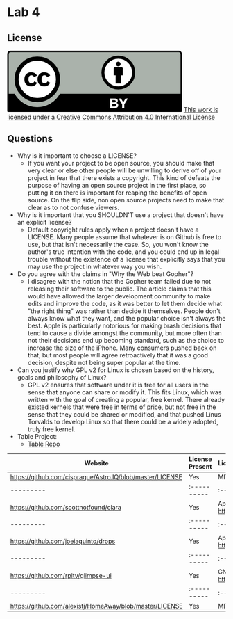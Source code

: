 # Lab 4

## License

![license](license.png)
[This work is licensed under a Creative Commons Attribution 4.0 International License](https://creativecommons.org/licenses/by/4.0/)

## Questions

- Why is it important to choose a LICENSE?
    - If you want your project to be open source, you should make that very
    clear or else other people will be unwilling to derive off of your project
    in fear that there exists a copyright. This kind of defeats the purpose of
    having an open source project in the first place, so putting it on there is
    important for reaping the benefits of open source. On the flip side, non
    open source projects need to make that clear as to not confuse viewers.
- Why is it important that you SHOULDN'T use a project that doesn't have an explicit license?
    - Default copyright rules apply when a project doesn't have a LICENSE. Many
    people assume that whatever is on Github is free to use, but that isn't
    necessarily the case. So, you won't know the author's true intention with
    the code, and you could end up in legal trouble without the existence of a
    license that explicitly says that you may use the project in whatever way
    you wish.
- Do you agree with the claims in "Why the Web beat Gopher"?
    - I disagree with the notion that the Gopher team failed due to not
    releasing their software to the public. The article claims that this would
    have allowed the larger development community to make edits and improve the
    code, as it was better to let them decide what "the right thing" was rather
    than decide it themselves. People don't always know what they want, and the
    popular choice isn't always the best. Apple is particularly notorious for
    making brash decisions that tend to cause a divide amongst the community,
    but more often than not their decisions end up becoming standard, such as
    the choice to increase the size of the iPhone. Many consumers pushed back on
    that, but most people will agree retroactively that it was a good decision,
    despite not being super popular at the time.
- Can you justify why GPL v2 for Linux is chosen based on the history, goals and
    philosophy of Linux?
    - GPL v2 ensures that software under it is free for all users in the sense
    that anyone can share or modify it. This fits Linux, which was written with
    the goal of creating a popular, free kernel. There already existed kernels
    that were free in terms of price, but not free in the sense that they could
    be shared or modified, and that pushed Linus Torvalds to develop Linux so
    that there could be a widely adopted, truly free kernel.
- Table Project:
    - [Table Repo](https://github.com/niclee500/AutomatedShopBot)

Website | License Present | License
---------|:----------|:-------
https://github.com/cisprague/Astro.IQ/blob/master/LICENSE | Yes | MIT License https://en.wikipedia.org/wiki/MIT_License
---------|:----------|:-------
https://github.com/scottnotfound/clara | Yes | Apache License 2.0 https://en.wikipedia.org/wiki/Apache_License
---------|:----------|:-------
https://github.com/joeiaquinto/drops | Yes | Apache License 2.0 https://en.wikipedia.org/wiki/Apache_License
---------|:----------|:-------
https://github.com/rpitv/glimpse-ui | Yes | GNU General Public License v3.0 https://en.wikipedia.org/wiki/GNU_General_Public_License
---------|:----------|:-------
https://github.com/alexistj/HomeAway/blob/master/LICENSE | Yes | MIT License https://en.wikipedia.org/wiki/MIT_License
